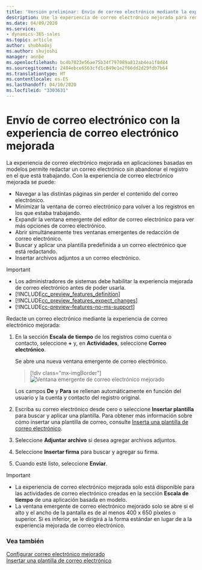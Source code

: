 ```yaml
---
title: 'Versión preliminar: Envío de correo electrónico mediante la experiencia de correo electrónico mejorada en aplicaciones basadas en modelos | Microsoft Docs'
description: Use la experiencia de correo electrónico mejorada para redactar un correo electrónico sin abandonar el contexto en el que está trabajando.
ms.date: 04/09/2020
ms.service:
- dynamics-365-sales
ms.topic: article
author: shubhadaj
ms.author: shujoshi
manager: annbe
ms.openlocfilehash: bc4b7023e56ae75b34f797089a812ab4ea1f8d84
ms.sourcegitcommit: 2484ebce6563cfd1c849e1e2f66dd2d29fdb7b64
ms.translationtype: HT
ms.contentlocale: es-ES
ms.lasthandoff: 04/10/2020
ms.locfileid: "3303631"
---
```

# <a name="send-email-using-the-enhanced-email-experience"></a>Envío de correo electrónico con la experiencia de correo electrónico mejorada

La experiencia de correo electrónico mejorada en aplicaciones basadas en modelos permite redactar un correo electrónico sin abandonar el registro en el que está trabajando. Con la experiencia de correo electrónico mejorada se puede:

- Navegar a las distintas páginas sin perder el contenido del correo electrónico.
- Minimizar la ventana de correo electrónico para volver a los registros en los que estaba trabajando.
- Expandir la ventana emergente del editor de correo electrónico para ver más opciones de correo electrónico.
- Abrir simultáneamente tres ventanas emergentes de redacción de correo electrónico.
- Buscar y aplicar una plantilla predefinida a un correo electrónico que está redactando.
- Insertar archivos adjuntos a un correo electrónico.


> [!IMPORTANT]
> - Los administradores de sistemas debe habilitar la experiencia mejorada de correo electrónico antes de poder usarla.
> - [!INCLUDE[cc_preview_features_definition](../includes/cc-preview-features-definition.md)]  
> - [!INCLUDE[cc_preview_features_expect_changes](../includes/cc-preview-features-expect-changes.md)]
> - [!INCLUDE[cc-preview-features-no-ms-support](../includes/cc-preview-features-no-ms-support.md)]

Redacte un correo electrónico mediante la experiencia de correo electrónico mejorada:

1. En la sección **Escala de tiempo** de los registros como cuenta o contacto, seleccione **+** y, en **Actividades**, seleccione **Correo electrónico**.

   Se abre una nueva ventana emergente de correo electrónico. 

   > [!div class="mx-imgBorder"]
   > ![Ventana emergente de correo electrónico mejorado](media/enhanced-email-pop-up.png "Ventana emergente de correo electrónico mejorado")

   Los campos **De** y **Para** se rellenan automáticamente en función del usuario y la cuenta y contacto del registro original.

2. Escriba su correo electrónico desde cero o seleccione **Insertar plantilla** para buscar y aplicar una plantilla. Para obtener más información sobre cómo insertar una plantilla de correo, consulte [Inserta una plantilla de correo electrónico](insert-email-template.md).

3. Seleccione **Adjuntar archivo** si desea agregar archivos adjuntos.

4. Seleccione **Insertar firma** para buscar y agregar su firma.

5. Cuando esté listo, seleccione **Enviar**. 

> [!IMPORTANT]
> - La experiencia de correo electrónico mejorada solo está disponible para las actividades de correo electrónico creadas en la sección **Escala de tiempo** de una aplicación basada en modelo. 
> - La ventana emergente de correo electrónico mejorado solo se abre si el alto y el ancho de la pantalla es de al menos 400 x 650 píxeles o superior. Si es inferior, se le dirigirá a la forma estándar en lugar de a la experiencia mejorada de correo electrónico. 

### <a name="see-also"></a>Vea también

[Configurar correo electrónico mejorado](https://docs.microsoft.com/power-platform/admin/system-settings-dialog-box-email-tab)<br>
[Insertar una plantilla de correo electrónico](insert-email-template.md)
